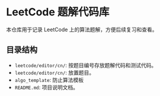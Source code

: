    # LeetCode 题解代码库

   本仓库用于记录 LeetCode 上的算法题解，方便后续复习和查看。

   ## 目录结构
   - `leetcode/editor/cn/`: 按题目编号存放题解代码和测试代码。
   - `leetcode/editor/cn/`: 放置题目。
   - `algo_template`: 防止算法模板
   - `README.md`: 项目说明文档。


   